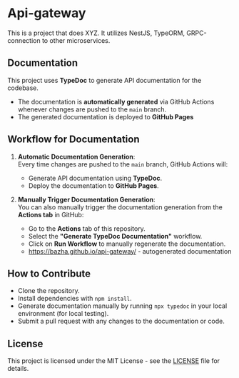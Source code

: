 # Api-gateway

This is a project that does XYZ. It utilizes NestJS, TypeORM, GRPC-connection to other microservices.

## Documentation

This project uses **TypeDoc** to generate API documentation for the codebase.

- The documentation is **automatically generated** via GitHub Actions whenever changes are pushed to the `main` branch.
- The generated documentation is deployed to **GitHub Pages**

## Workflow for Documentation

1. **Automatic Documentation Generation**:  
   Every time changes are pushed to the `main` branch, GitHub Actions will:
   - Generate API documentation using **TypeDoc**.
   - Deploy the documentation to **GitHub Pages**.

2. **Manually Trigger Documentation Generation**:  
   You can also manually trigger the documentation generation from the **Actions tab** in GitHub:
   - Go to the **Actions** tab of this repository.
   - Select the **"Generate TypeDoc Documentation"** workflow.
   - Click on **Run Workflow** to manually regenerate the documentation.
   - https://bazha.github.io/api-gateway/ - autogenerated documentation

## How to Contribute

- Clone the repository.
- Install dependencies with `npm install`.
- Generate documentation manually by running `npx typedoc` in your local environment (for local testing).
- Submit a pull request with any changes to the documentation or code.

## License

This project is licensed under the MIT License - see the [LICENSE](LICENSE) file for details.
